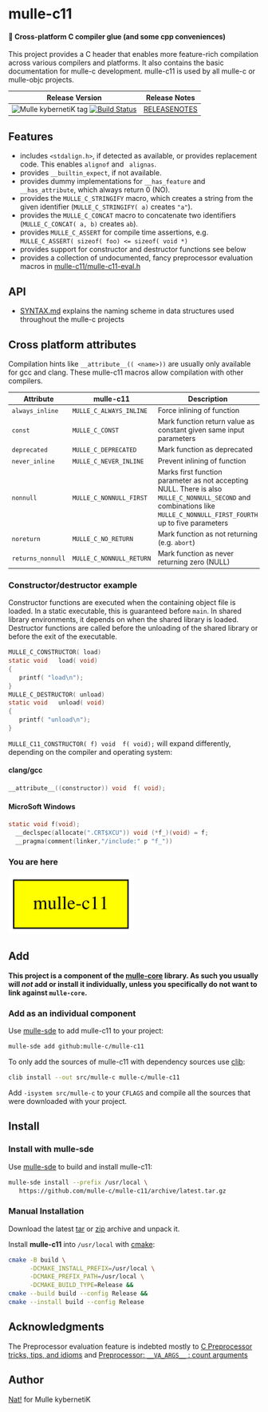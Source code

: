 # mulle-c11

#### 🔀 Cross-platform C compiler glue (and some cpp conveniences)

This project provides a C header that enables more feature-rich compilation
across various compilers and platforms. It also contains the basic
documentation for mulle-c development. mulle-c11 is used by all mulle-c or
mulle-objc projects.



| Release Version                                       | Release Notes
|-------------------------------------------------------|--------------
| ![Mulle kybernetiK tag](https://img.shields.io/github/tag/mulle-c/mulle-c11.svg?branch=release) [![Build Status](https://github.com/mulle-c/mulle-c11/workflows/CI/badge.svg?branch=release)](//github.com/mulle-c/mulle-c11/actions) | [RELEASENOTES](RELEASENOTES.md) |


## Features

* includes `<stdalign.h>`, if detected as available, or provides replacement code. This enables `alignof` and ` alignas`.
* provides `__builtin_expect`, if not available.
* provides dummy implementations for `__has_feature` and
`__has_attribute`, which always return 0 (NO).
* provides the `MULLE_C_STRINGIFY` macro, which creates a
string from the given identifier (`MULLE_C_STRINGIFY( a)` creates `"a"`).
* provides the `MULLE_C_CONCAT` macro to concatenate two
identifiers (`MULLE_C_CONCAT( a, b)` creates `ab`).
* provides `MULLE_C_ASSERT` for compile time assertions, e.g. `MULLE_C_ASSERT( sizeof( foo) <= sizeof( void *)`
* provides support for constructor and destructor functions see below
* provides a collection of undocumented, fancy preprocessor evaluation macros in [mulle-c11/mulle-c11-eval.h](src/mulle-c11-eval.h)


## API

* [SYNTAX.md](dox/SYNTAX.md) explains the naming scheme in data structures used throughout the mulle-c projects




## Cross platform attributes

Compilation hints like  `__attribute__(( <name>))` are usually only available
for gcc and clang. These mulle-c11 macros allow compilation with other
compilers.

| Attribute         | mulle-c11                | Description                                        |
|-------------------|--------------------------|----------------------------------------------------|
| `always_inline`   | `MULLE_C_ALWAYS_INLINE`  | Force inlining of function                         |
| `const`           | `MULLE_C_CONST`          | Mark function return value as constant given same input parameters  |
| `deprecated`      | `MULLE_C_DEPRECATED`     | Mark function as deprecated                        |
| `never_inline`    | `MULLE_C_NEVER_INLINE`   | Prevent inlining of function                       |
| `nonnull`         | `MULLE_C_NONNULL_FIRST`  | Marks first function parameter as not accepting NULL. There is also `MULLE_C_NONNULL_SECOND` and combinations like `MULLE_C_NONNULL_FIRST_FOURTH` up to five parameters  |
| `noreturn`        | `MULLE_C_NO_RETURN`      | Mark function as not returning (e.g. `abort`)      |
| `returns_nonnull` | `MULLE_C_NONNULL_RETURN` | Mark function as never returning zero (NULL)       |

### Constructor/destructor example

Constructor functions are executed when the containing object
file is loaded. In a static executable, this is guaranteed before `main`.
In shared library environments, it depends on when the shared library is
loaded. Destructor functions are called before the unloading of the shared
library or before the exit of the executable.

``` c
MULLE_C_CONSTRUCTOR( load)
static void   load( void)
{
   printf( "load\n");
}
MULLE_C_DESTRUCTOR( unload)
static void   unload( void)
{
   printf( "unload\n");
}
```

`MULLE_C11_CONSTRUCTOR( f) void  f( void);` will expand differently, depending
on the compiler and operating system:

#### clang/gcc

``` c
__attribute__((constructor)) void  f( void);
```

#### MicroSoft Windows

``` c
static void f(void);
  __declspec(allocate(".CRT$XCU")) void (*f_)(void) = f;
  __pragma(comment(linker,"/include:" p "f_"))
```

### You are here

![Overview](overview.dot.svg)





## Add

**This project is a component of the [mulle-core](//github.com/mulle-core/mulle-core) library. As such you usually will *not* add or install it
individually, unless you specifically do not want to link against
`mulle-core`.**


### Add as an individual component

Use [mulle-sde](//github.com/mulle-sde) to add mulle-c11 to your project:

``` sh
mulle-sde add github:mulle-c/mulle-c11
```

To only add the sources of mulle-c11 with dependency
sources use [clib](https://github.com/clibs/clib):


``` sh
clib install --out src/mulle-c mulle-c/mulle-c11
```

Add `-isystem src/mulle-c` to your `CFLAGS` and compile all the sources that were downloaded with your project.


## Install

### Install with mulle-sde

Use [mulle-sde](//github.com/mulle-sde) to build and install mulle-c11:

``` sh
mulle-sde install --prefix /usr/local \
   https://github.com/mulle-c/mulle-c11/archive/latest.tar.gz
```

### Manual Installation


Download the latest [tar](https://github.com/mulle-c/mulle-c11/archive/refs/tags/latest.tar.gz) or [zip](https://github.com/mulle-c/mulle-c11/archive/refs/tags/latest.zip) archive and unpack it.

Install **mulle-c11** into `/usr/local` with [cmake](https://cmake.org):

``` sh
cmake -B build \
      -DCMAKE_INSTALL_PREFIX=/usr/local \
      -DCMAKE_PREFIX_PATH=/usr/local \
      -DCMAKE_BUILD_TYPE=Release &&
cmake --build build --config Release &&
cmake --install build --config Release
```

## Acknowledgments

The Preprocessor evaluation feature is indebted mostly to
[C Preprocessor tricks, tips, and idioms](https://github.com/pfultz2/Cloak/wiki/C-Preprocessor-tricks,-tips,-and-idioms) and
[Preprocessor: `__VA_ARGS__` : count arguments](https://renenyffenegger.ch/notes/development/languages/C-C-plus-plus/preprocessor/macros/__VA_ARGS__/count-arguments)

## Author

[Nat!](https://mulle-kybernetik.com/weblog) for Mulle kybernetiK  



